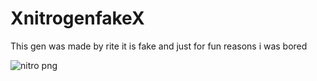 # XnitrogenfakeX

This gen was made by rite it is fake and just for fun reasons i was bored



![nitro png](https://github.com/ritepro/XnitrogenfakeX/assets/147250401/2ec8dd2c-9256-4b00-809e-1cf756ddd610)
